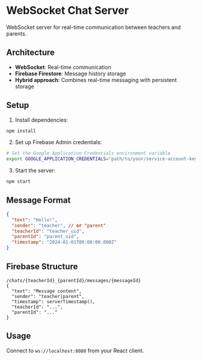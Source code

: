 # WebSocket Chat Server

WebSocket server for real-time communication between teachers and parents.

## Architecture

- **WebSocket**: Real-time communication
- **Firebase Firestore**: Message history storage
- **Hybrid approach**: Combines real-time messaging with persistent storage

## Setup

1. Install dependencies:
```bash
npm install
```

2. Set up Firebase Admin credentials:
```bash
# Set the Google Application Credentials environment variable
export GOOGLE_APPLICATION_CREDENTIALS="path/to/your/service-account-key.json"
```

3. Start the server:
```bash
npm start
```

## Message Format

```json
{
  "text": "Hello!",
  "sender": "teacher", // or "parent"
  "teacherId": "teacher_uid",
  "parentId": "parent_uid",
  "timestamp": "2024-01-01T00:00:00.000Z"
}
```

## Firebase Structure

```
/chats/{teacherId}_{parentId}/messages/{messageId}
{
  "text": "Message content",
  "sender": "teacher|parent",
  "timestamp": serverTimestamp(),
  "teacherId": "...",
  "parentId": "..."
}
```

## Usage

Connect to `ws://localhost:8080` from your React client. 